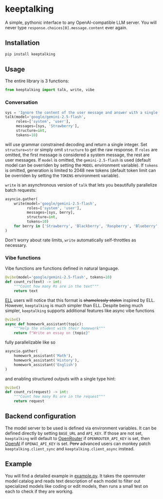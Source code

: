 # keeptalking

A simple, pythonic interface to any OpenAI-compatible LLM server.
You will never type `response.choices[0].message.content` ever again.

## Installation

```bash
pip install keeptalking
```

## Usage

The entire library is 3 functions:

```python
from keeptalking import talk, write, vibe
```

### Conversation

```python
sys = 'Ignore the content of the user message and answer with a single integer that counts how many Rs are in the user request'
talk(model='google/gemini-2.5-flash', 
     roles=['system', 'user'], 
     messages=[sys, 'Strawberry'],
     structure=int,
     tokens=10)
```

will use grammar constrained decoding and return a single integer.
Set `structure=str` or simply omit `structure` to get the raw response.
If `roles` are omitted, the first message is considered a system message, the rest are user messages.
If `model` is omitted, the `gemini-2.5-flash` is used (default model can be overriden by setting the `MODEL` environment variable).
If `tokens` is omitted, generation is limited to 2048 new tokens (default token limit can be overriden by setting the `TOKENS` environment variable).

`write` is an asynchronous version of `talk` that lets you beautifully parallelize batch requests:

```python
asyncio.gather(
    write(model='google/gemini-2.5-flash', 
          roles=['system', 'user'], 
          messages=[sys, berry],
          structure=int,
          tokens=10)
    for berry in ['Strawberry', 'Blackberry', 'Raspberry', 'Blueberry', 'Canterbury']
)
```

Don't worry about rate limits, `write` automatically self-throttles as necessary.

### Vibe functions

Vibe functions are functions defined in natural language.

```python
@vibe(model='google/gemini-2.5-flash', tokens=10)
def count_rs(text) -> int:
    """Count how many Rs are in the text"""
    return text
```

[ELL](https://github.com/madcowd/ell) users will notice that this format is ~~shamelessly stolen~~ inspired by ELL.
However, `keeptalking` is much simpler than ELL.
Despite being much simpler, `keeptalking` supports additional features like async vibe functions

```python
@vibe()
async def homework_assistant(topic):
    """Help the student with their homework"""
    return f"Write an essay on {topic}"
```

fully parallelizable like so

```python
asyncio.gather(
    homework_assistant('Math'),
    homework_assistant('History'),
    homework_assistant('English')
)
```

and enabling structured outputs with a single type hint:

```python
@vibe()
def count_rs(request) -> int:
    """Count how many Rs are in the request"""
    return request
```

## Backend configuration

The model server to be used is defined via environment variables.
It can be defined directly by setting `BASE_URL` and `API_KEY`.
If those are not set, `keeptalking` will default to [OpenRouter](https://openrouter.ai) if `OPENROUTER_API_KEY` is set, then [OpenAI](https://openai.com) if `OPENAI_API_KEY` is set.
~~Perv~~ advanced users can monkey patch `keeptalking.client_sync` and `keeptalking.client_async` instead.

## Example

You will find a detailed example in [example.py](example.py). It takes the openrouter model catalog and reads text description of each model to filter out specialized models like coding or edit models, then runs a small test on each to check if they are working.